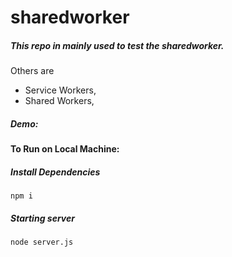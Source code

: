 # sharedworker

##### This repo in mainly used to test the sharedworker.
Others are
- Service Workers,
- Shared Workers,

##### Demo:


#### To Run on Local Machine:

##### Install Dependencies
```
npm i
```

##### Starting server
```
node server.js
```
